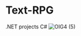 # Text-RPG
.NET projects C#
![OIG4 (5)](https://github.com/user-attachments/assets/bd4298bf-9509-4b47-8684-b07640ea23d8)
